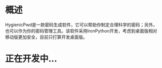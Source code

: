 # 概述

HygienicPwd是一款密码生成软件，它可以帮助你制定合理科学的密码；另外，也可以作为你的密码管理工具。该软件采用IronPython开发，考虑到桌面版相对移动版更加安全，目前只打算开发桌面版。

# 正在开发中...
